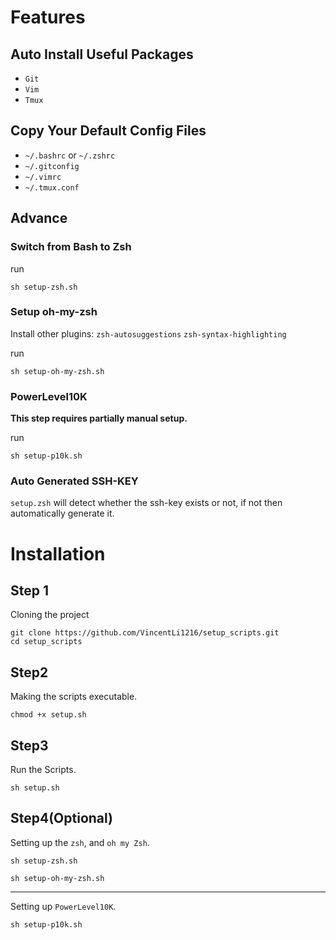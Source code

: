 # Features
## Auto Install Useful Packages
- `Git`
- `Vim`
- `Tmux`

## Copy Your Default Config Files
- `~/.bashrc` or `~/.zshrc` 
- `~/.gitconfig`
- `~/.vimrc`
- `~/.tmux.conf`

## Advance
### Switch from Bash to Zsh
run
```shell
sh setup-zsh.sh
```

### Setup oh-my-zsh
Install other plugins: `zsh-autosuggestions` `zsh-syntax-highlighting`   

run
```shell
sh setup-oh-my-zsh.sh
```

### PowerLevel10K
**This step requires partially manual setup.**

run
```shell
sh setup-p10k.sh
```

### Auto Generated SSH-KEY
`setup.zsh` will detect whether the ssh-key exists or not, if not then automatically generate it.

# Installation
## Step 1
Cloning the project
```shell
git clone https://github.com/VincentLi1216/setup_scripts.git
cd setup_scripts
```

## Step2
Making the scripts executable.
```shell
chmod +x setup.sh
```

## Step3
Run the Scripts.
```shell
sh setup.sh
```

## Step4(Optional)
Setting up the `zsh`, and `oh my Zsh`.
```shell
sh setup-zsh.sh
``` 

```shell
sh setup-oh-my-zsh.sh
```
---
Setting up `PowerLevel10K`.
```shell
sh setup-p10k.sh
```